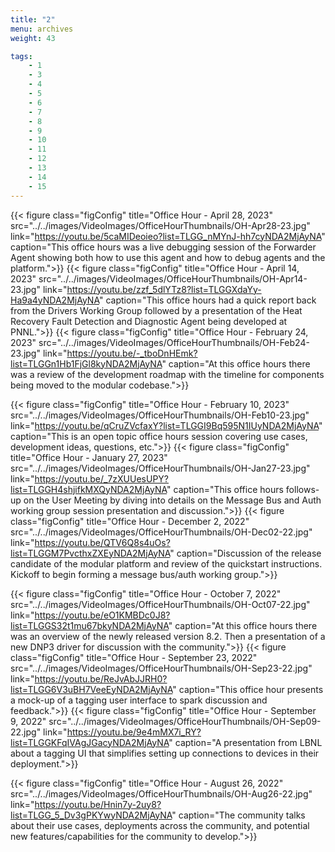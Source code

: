 ```yaml
---
title: "2"
menu: archives
weight: 43

tags: 
    - 1
    - 3
    - 4
    - 5
    - 6
    - 7
    - 8
    - 9 
    - 10
    - 11
    - 12
    - 13
    - 14
    - 15
---
```

{{< figure class="figConfig" title="Office Hour - April 28, 2023" src="../../images/VideoImages/OfficeHourThumbnails/OH-Apr28-23.jpg" link="https://youtu.be/5caMIDeoieo?list=TLGG_nMYnJ-hh7cyNDA2MjAyNA" caption="This office hours was a live debugging session of the Forwarder Agent showing both how to use this agent and how to debug agents and the platform.">}}
{{< figure class="figConfig" title="Office Hour - April 14, 2023" src="../../images/VideoImages/OfficeHourThumbnails/OH-Apr14-23.jpg" link="https://youtu.be/zzf_5dlYTz8?list=TLGGXdaYy-Ha9a4yNDA2MjAyNA" caption="This office hours had a quick report back from the Drivers Working Group followed by a presentation of the Heat Recovery Fault Detection and Diagnostic Agent being developed at PNNL.">}}
{{< figure class="figConfig" title="Office Hour - February 24, 2023" src="../../images/VideoImages/OfficeHourThumbnails/OH-Feb24-23.jpg" link="https://youtu.be/-_tboDnHEmk?list=TLGGn1Hb1FjGl8kyNDA2MjAyNA" caption="At this office hours there was a review of the development roadmap with the timeline for components being moved to the modular codebase.">}}

{{< figure class="figConfig" title="Office Hour - February 10, 2023" src="../../images/VideoImages/OfficeHourThumbnails/OH-Feb10-23.jpg" link="https://youtu.be/qCruZVcfaxY?list=TLGGI9Bq595N1IUyNDA2MjAyNA" caption="This is an open topic office hours session covering use cases, development ideas, questions, etc.">}}
{{< figure class="figConfig" title="Office Hour - January 27, 2023" src="../../images/VideoImages/OfficeHourThumbnails/OH-Jan27-23.jpg" link="https://youtu.be/_7zXUUesUPY?list=TLGGH4shjifkMXQyNDA2MjAyNA" caption="This office hours follows-up on the User Meeting by diving into details on the Message Bus and Auth working group session presentation and discussion.">}}
{{< figure class="figConfig" title="Office Hour - December 2, 2022" src="../../images/VideoImages/OfficeHourThumbnails/OH-Dec02-22.jpg" link="https://youtu.be/QTV6Q8s4uOs?list=TLGGM7PvcthxZXEyNDA2MjAyNA" caption="Discussion of the release candidate of the modular platform and review of the quickstart instructions. Kickoff to begin forming a message bus/auth working group.">}}

{{< figure class="figConfig" title="Office Hour - October 7, 2022" src="../../images/VideoImages/OfficeHourThumbnails/OH-Oct07-22.jpg" link="https://youtu.be/eO1KMBDc0J8?list=TLGGS32t1mu67bkyNDA2MjAyNA" caption="At this office hours there was an overview of the newly released version 8.2. Then a presentation of a new DNP3 driver for discussion with the community.">}}
{{< figure class="figConfig" title="Office Hour - September 23, 2022" src="../../images/VideoImages/OfficeHourThumbnails/OH-Sep23-22.jpg" link="https://youtu.be/ReJvAbJJRH0?list=TLGG6V3uBH7VeeEyNDA2MjAyNA" caption="This office hour presents a mock-up of a tagging user interface to spark discussion and feedback.">}}
{{< figure class="figConfig" title="Office Hour - September 9, 2022" src="../../images/VideoImages/OfficeHourThumbnails/OH-Sep09-22.jpg" link="https://youtu.be/9e4mMX7i_RY?list=TLGGKFqIVAgJGacyNDA2MjAyNA" caption="A presentation from LBNL about a tagging UI that simplifies setting up connections to devices in their deployment.">}}

{{< figure class="figConfig" title="Office Hour - August 26, 2022" src="../../images/VideoImages/OfficeHourThumbnails/OH-Aug26-22.jpg" link="https://youtu.be/Hnin7y-2uy8?list=TLGG_5_Dv3gPKYwyNDA2MjAyNA" caption="The community talks about their use cases, deployments across the community, and potential new features/capabilities for the community to develop.">}}
